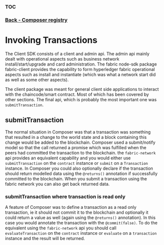 ### [TOC](./TOC.md)
### [Back - Composer registry](./registryapi.md)

# Invoking Transactions
The Client SDK consists of a client and admin api. The admin api mainly dealt with operational aspects such as business network install/start/upgrade and card administration. The fabric node-sdk package fabric-client provides the capability to form hyperledger fabric operational aspects such as install and instantiate (which was what a network start did as well as some other aspects). 

The client package was meant for general client side applications to interact with the chaincode/smart contract. Most of which has been covered by other sections. The final api, which is probably the most important one was `submitTransaction`. 

## submitTransaction
The normal situation in Composer was that a transaction was something that resulted in a change to the world state and a block containing this change would be added to the blockchain. Composer used a submit/notify model so that the call returned a promise which was fulfilled when the peers had committed the transaction to the blockchain. the `fabric-network` api provides an equivalent capability and you would either use `submitTransaction` on the `contract` instance or `submit` on a `Transaction` instance.
In Composer you could also optionally declare if the transaction should return modelled data using the `@returns()` annotation if successfully committed to the blockchain. When you submit a transaction using the fabric network you can also get back returned data.

### submitTransaction where transaction is read only
A feature of Composer was to define a transaction as a read only transaction, ie it should not commit it to the blockchain and optionally it could return a value as well (again using the `@returns()` annotation). In this case you would annotate the transaction with the `@commit(false)`. To do the equivalent using the `fabric-network` api you should call `evaluateTransaction` on the `contract` instance or `evaluate` on a `transaction` instance and the result will be returned.

